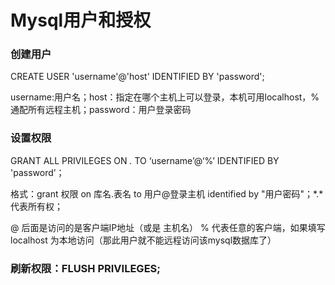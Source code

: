 # Mysql用户和授权


### 创建用户

CREATE USER 'username'@'host' IDENTIFIED BY 'password';

username:用户名；host：指定在哪个主机上可以登录，本机可用localhost，%通配所有远程主机；password：用户登录密码

### 设置权限

GRANT ALL PRIVILEGES ON  *.* TO ‘username’@‘%’ IDENTIFIED BY 'password’；

格式：grant 权限 on 库名.表名 to 用户@登录主机 identified by "用户密码"；*.*代表所有权；

@ 后面是访问的是客户端IP地址（或是 主机名） % 代表任意的客户端，如果填写 localhost 为本地访问（那此用户就不能远程访问该mysql数据库了）

### 刷新权限：FLUSH PRIVILEGES;   

